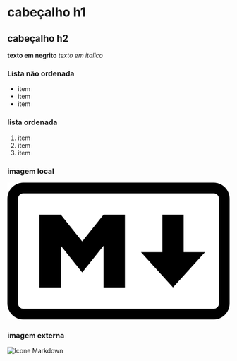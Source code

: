# cabeçalho h1
## cabeçalho h2

**texto em negrito**
*texto em italico*

### Lista não ordenada
* item
* item
* item

### lista ordenada
1. item
2. item
3. item

### imagem local
![Icone Markdown](img/Markdown.png)

### imagem externa
![Icone Markdown](https://upload.wikimedia.org/wikipedia/commons/thumb/4/48/Markdown-mark.svg/800px-Markdown-mark.svg.png)